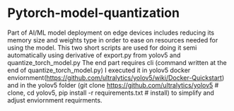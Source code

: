 # Pytorch-model-quantization
Part of AI/ML model deployment on edge devices includes reducing its memory size and weights type in order to ease on resources needed for using the model.
This two short scripts are used for doing it semi automatically using derivative of export.py from yolov5 and quantize_torch_model.py
The end part requires cli (command written at the end of quantize_torch_model.py)
I executed it in yolov5 docker enviornment(https://github.com/ultralytics/yolov5/wiki/Docker-Quickstart) and in the yolov5 folder (git clone https://github.com/ultralytics/yolov5  # clone, cd yolov5, pip install -r requirements.txt  # install) to simplify and adjust enviornment requirments.
